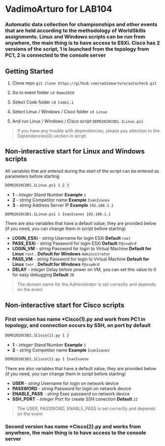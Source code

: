# VadimoArturo for LAB104
### Automatic data collection for championships and other events that are held according to the methodology of WorldSkills assignments. Linux and Windows scripts can be run from anywhere, the main thing is to have access to ESXi. Cisco has 2 versions of the script, 1 is launched from the topology from PC1, 2 is connected to the console server
## Getting Started
1. Clone repo `git clone https://github.com/vadimoarturo/autocheck.git`

2. Go to event folder `cd Demo2020`

3. Select Code folder `cd Code1.1`

4. Select Linux / Windows / Cisco folder `cd Linux`

5. And run Linux / Windows / Cisco script `DEMO2020COD1.1Linux.ps1`

> If you have any trouble with dependencies, please pay attention to the Dependencies(0) section in script.

## Non-interactive start for Linux and Windows scripts
All variables that are entered during the start of the script can be entered as parameters before starting

```bash
DEMO2020COD1.1Linux.ps1 1 2 3
```
* **1** - _integer_ Stand Number **Example** `1`
* **2** - _string_ Competitor name **Example** `IvanIvanov`
* **3** - _string_ Address Server IP **Example** `192.168.1.1`

```bash
DEMO2020COD1.1Linux.ps1 1 IvanIvanov 192.168.1.1
```

There are also variables that have a default value, they are provided below (if you need, you can change them in script before starting)

* **LOGIN_ESXi** - _string_ Username for login ESXi **Default** `root`
* **PASS_ESXi** - _string_ Password for login ESXi **Default** `P@ssw0rd`
* **LOGIN_VM** - _string_ Password for login to Virtual Machine **Default for Linux** `root` , **Default for Windows** `Administrator`
* **PASS_VM** - _string_ Password for login to Virtual Machine **Default for Linux** `toor` , **Default for Windows** `P@ssw0rd`
* **DELAY** - _integer_ Delay before power on VM, you can set this value to 0 for easy debugging **Default** `30`
> The domain name for the Administrator is set correctly and depends on the event

## Non-interactive start for Cisco scripts
### First version has name *Cisco(1).py and work from PC1 in topology, and connection occurs by SSH, on port by default 

```bash
DEMO2020COD1.1Cisco(1).py 1 2
```
* **1** - _integer_ Stand Number **Example** `1`
* **2** - _string_ Competitor name **Example** `IvanIvanov`

```bash
DEMO2020COD1.1Cisco(1).py 1 IvanIvanov
```

There are also variables that have a default value, they are provided below (if you need, you can change them in script before starting)

* **USER** - _string_ Username for login on network device 
* **PASSWORD** - _string_ Password for login on network device
* **ENABLE_PASS** - _string_ Exec password on network device
* **SSH_PORT** - _integer_ Port for create SSH conection **Default** `22`
> The USER, PASSWORD, ENABLE_PASS is set correctly and depends on the event

### Second version has name *Cisco(2).py and works from anywhere, the main thing is to have access to the console server
